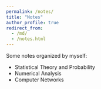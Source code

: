 ```yaml
---
permalink: /notes/
title: "Notes"
author_profile: true
redirect_from: 
  - /md/
  - /notes.html
---
```


Some notes organized by myself:
* Statistical Theory and Probability
* Numerical Analysis
* Computer Networks

